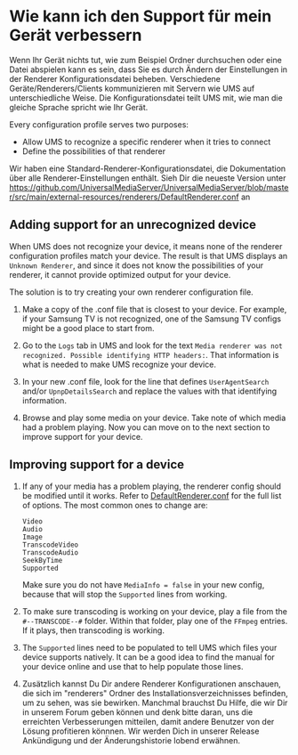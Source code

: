 # Wie kann ich den Support für mein Gerät verbessern

Wenn Ihr Gerät nichts tut, wie zum Beispiel Ordner durchsuchen oder eine Datei abspielen kann es sein, dass Sie es durch Ändern der Einstellungen in der Renderer Konfigurationsdatei beheben. Verschiedene Geräte/Renderers/Clients kommunizieren mit Servern wie UMS auf unterschiedliche Weise. Die Konfigurationsdatei teilt UMS mit, wie man die gleiche Sprache spricht wie Ihr Gerät.

Every configuration profile serves two purposes:
- Allow UMS to recognize a specific renderer when it tries to connect
- Define the possibilities of that renderer

Wir haben eine Standard-Renderer-Konfigurationsdatei, die Dokumentation über alle Renderer-Einstellungen enthält. Sieh Dir die neueste Version unter https://github.com/UniversalMediaServer/UniversalMediaServer/blob/master/src/main/external-resources/renderers/DefaultRenderer.conf an

## Adding support for an unrecognized device

When UMS does not recognize your device, it means none of the renderer configuration profiles match your device. The result is that UMS displays an `Unknown Renderer`, and since it does not know the possibilities of your renderer, it cannot provide optimized output for your device.

The solution is to try creating your own renderer configuration file.
1. Make a copy of the .conf file that is closest to your device. For example, if your Samsung TV is not recognized, one of the Samsung TV configs might be a good place to start from.

1. Go to the `Logs` tab in UMS and look for the text `Media renderer was not recognized. Possible identifying HTTP headers:`. That information is what is needed to make UMS recognize your device.

1. In your new .conf file, look for the line that defines `UserAgentSearch` and/or `UpnpDetailsSearch` and replace the values with that identifying information.

1. Browse and play some media on your device. Take note of which media had a problem playing. Now you can move on to the next section to improve support for your device.

## Improving support for a device

1. If any of your media has a problem playing, the renderer config should be modified until it works. Refer to [DefaultRenderer.conf](https://raw.github.com/UniversalMediaServer/UniversalMediaServer/master/src/main/external-resources/renderers/DefaultRenderer.conf) for the full list of options. The most common ones to change are:
    ```
    Video
    Audio
    Image
    TranscodeVideo
    TranscodeAudio
    SeekByTime
    Supported
    ```
    Make sure you do not have `MediaInfo = false` in your new config, because that will stop the `Supported` lines from working.

1. To make sure transcoding is working on your device, play a file from the `#--TRANSCODE--#` folder. Within that folder, play one of the `FFmpeg` entries. If it plays, then transcoding is working.

1. The `Supported` lines need to be populated to tell UMS which files your device supports natively. It can be a good idea to find the manual for your device online and use that to help populate those lines.

1. Zusätzlich kannst Du Dir andere Renderer Konfigurationen anschauen, die sich im "renderers" Ordner des Installationsverzeichnisses befinden, um zu sehen, was sie bewirken. Manchmal brauchst Du Hilfe, die wir Dir in unserem Forum geben können und denk bitte daran, uns die erreichten Verbesserungen mitteilen, damit andere Benutzer von der Lösung profitieren könnnen.  Wir werden Dich in unserer Release Ankündigung und der Änderungshistorie lobend erwähnen.
